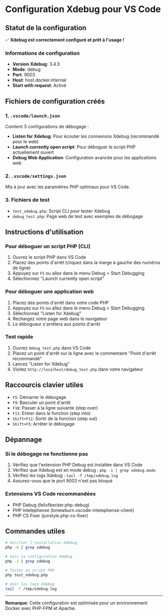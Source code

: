 # Configuration Xdebug pour VS Code

## Statut de la configuration

✅ **Xdebug est correctement configuré et prêt à l'usage !**

### Informations de configuration
- **Version Xdebug**: 3.4.3
- **Mode**: debug
- **Port**: 9003
- **Host**: host.docker.internal
- **Start with request**: Activé

## Fichiers de configuration créés

### 1. `.vscode/launch.json`
Contient 3 configurations de débogage :
- **Listen for Xdebug**: Pour écouter les connexions Xdebug (recommandé pour le web)
- **Launch currently open script**: Pour déboguer le script PHP actuellement ouvert
- **Debug Web Application**: Configuration avancée pour les applications web

### 2. `.vscode/settings.json`
Mis à jour avec les paramètres PHP optimaux pour VS Code.

### 3. Fichiers de test
- `test_xdebug.php`: Script CLI pour tester Xdebug
- `debug_test.php`: Page web de test avec exemples de débogage

## Instructions d'utilisation

### Pour déboguer un script PHP (CLI)
1. Ouvrez le script PHP dans VS Code
2. Placez des points d'arrêt (cliquez dans la marge à gauche des numéros de ligne)
3. Appuyez sur `F5` ou allez dans le menu Debug > Start Debugging
4. Sélectionnez "Launch currently open script"

### Pour déboguer une application web
1. Placez des points d'arrêt dans votre code PHP
2. Appuyez sur `F5` ou allez dans le menu Debug > Start Debugging
3. Sélectionnez "Listen for Xdebug"
4. Rechargez votre page web dans le navigateur
5. Le débogueur s'arrêtera aux points d'arrêt

### Test rapide
1. Ouvrez `debug_test.php` dans VS Code
2. Placez un point d'arrêt sur la ligne avec le commentaire "Point d'arrêt recommandé"
3. Lancez "Listen for Xdebug"
4. Visitez `http://localhost/debug_test.php` dans votre navigateur

## Raccourcis clavier utiles
- `F5`: Démarrer le débogage
- `F9`: Basculer un point d'arrêt
- `F10`: Passer à la ligne suivante (step over)
- `F11`: Entrer dans la fonction (step into)
- `Shift+F11`: Sortir de la fonction (step out)
- `Shift+F5`: Arrêter le débogage

## Dépannage

### Si le débogage ne fonctionne pas
1. Vérifiez que l'extension PHP Debug est installée dans VS Code
2. Vérifiez que Xdebug est en mode debug : `php -i | grep xdebug.mode`
3. Vérifiez les logs Xdebug : `tail -f /tmp/xdebug.log`
4. Assurez-vous que le port 9003 n'est pas bloqué

### Extensions VS Code recommandées
- PHP Debug (felixfbecker.php-debug)
- PHP Intelephense (bmewburn.vscode-intelephense-client)
- PHP CS Fixer (junstyle.php-cs-fixer)

## Commandes utiles

```bash
# Vérifier l'installation Xdebug
php -m | grep xdebug

# Voir la configuration Xdebug
php -i | grep xdebug

# Tester un script PHP
php test_xdebug.php

# Voir les logs Xdebug
tail -f /tmp/xdebug.log
```

---

**Remarque**: Cette configuration est optimisée pour un environnement Docker avec PHP-FPM et Apache.
